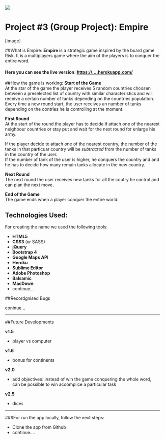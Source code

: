 ![](https://ga-dash.s3.amazonaws.com/production/assets/logo-9f88ae6c9c3871690e33280fcf557f33.png) 
# Project #3 (Group Project): Empire

[image]

##What is Empire:
**Empire** is a strategic game inspired by the board game Risk. It is a multiplayers game where the aim of the players is to conquer the entire word.

#### Here you can see the live version: <https://....herokuapp.com/>
##How the game is working:
**Start of the Game**  
At the star of the game the player receives 5 random countries choosen between a preselected list of country with similar characteristics and will receive a certain number of tanks depending on the countries population.
Every time a new round start, the user receives an number of tanks depending on the contries he is controlling at the moment.

**First Round**  
At the start of the round the player has to decide if attach one of the nearest neighbour countries or stay put and wait for the next round for enlarge his army.

If the player decide to attach one of the nearest country, the number of the tanks in that particuar country will be *subtracted* from the number of tanks in the country of the user.    
If the number of tank of the user is higher, he conquers the country and and he has to decide how many remain tanks allocate in the new country.

**Next Round**  
The next round the user receives new tanks for all the coutry he control and can plan the next move.

**End of the Game**  
The game ends when a player conquer the entire world.

## Technologies Used: 

For creating the name we used the following tools:

- **HTML5**
- **CSS3** (or SASS)
- **jQuery**
- **Bootstrap 4**
- **Google Maps API**
- **Heroku**
- **Sublime Editor**
- **Adobe Photoshop**
- **Balsamic**
- **MacDown**
- continue...

##Recordgnised Bugs

coninue...

---
##Future Developments

**v1.5**    
- player vs computer

**v1.6**  
- bonus for continents

**v2.0**    
- add objectives: instead of win the game conquering the whole word, can be possible to win accomplice a particular task

**v2.5**   
- dices

---
###For run the app locally, follow the next steps:

- Clone the app from Github
- continue....